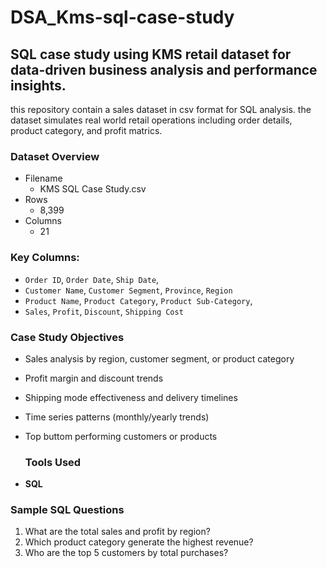 # DSA_Kms-sql-case-study
## SQL case study using KMS retail dataset for data-driven business analysis and performance insights.

this repository contain a sales dataset in csv format for SQL analysis. the dataset simulates real world retail operations including order details, product category, and profit matrics.

### Dataset Overview
-  Filename
    - KMS SQL Case Study.csv
-  Rows
    - 8,399 
-  Columns
    - 21

 ### Key Columns:
 -  `Order ID`, `Order Date`, `Ship Date`,
 -  `Customer Name`, `Customer Segment`, `Province`, `Region`
 -  `Product Name`, `Product Category`, `Product Sub-Category`,
 -  `Sales`, `Profit`, `Discount`, `Shipping Cost`

### Case Study Objectives 
-  Sales analysis by region, customer segment, or product category
-  Profit margin and discount trends
-  Shipping mode effectiveness and delivery timelines
-  Time series patterns (monthly/yearly trends)
-  Top buttom performing customers or products

      ### Tools Used 
  - **SQL**

### Sample SQL Questions
1. What are the total sales and profit by region?
2. Which product category generate the highest revenue?
3. Who are the top 5 customers by total purchases?
 
